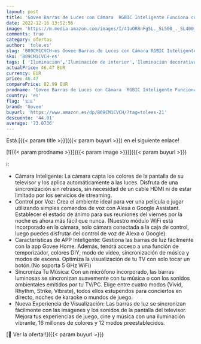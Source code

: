```yaml
---
layout: post
title: 'Govee Barras de Luces con Cámara  RGBIC Inteligente Funciona con Alexa y Google Assistant  Modo Música y Escena para Gaming  PC o TV  27-45 Pulgadas  DreamView P1'
date: 2022-12-16 13:52:56
image: 'https://m.media-amazon.com/images/I/41uOR8nFg5L._SL500_._SL400_.jpg'
comments: true
category: ofertas
author: 'tole.es'
slug: 'B09CM1CVCH-es Govee Barras de Luces con Cámara RGBIC Inteligente...'
sku: 'B09CM1CVCH-es'
tags: [ 'Iluminación','Iluminación de interior','Iluminación decorativa y para usos específicos de interior','Tiras LED de interior','alexa','govee','🇪🇸', ]
actualPrice: 46.47 EUR
currency: EUR
price: 46.47
comparePrice: 82.99 EUR
prodname: 'Govee Barras de Luces con Cámara  RGBIC Inteligente Funciona con Alexa y Google Assistant  Modo Música y Escena para Gaming  PC o TV  27-45 Pulgadas  DreamView P1'
country: 'es'
flag: '🇪🇸'
brand: 'Govee'
buyurl: 'https://www.amazon.es/dp/B09CM1CVCH/?tag=tolees-21'
descuento: '44.01'
average: '73.0736'
---
```


Está [{{< param title >}}]({{< param buyurl >}}) en el siguiente enlace!

[![{{< param prodname >}}]({{< param image >}})]({{< param buyurl >}})

ℹ️:

- Cámara Inteligente: La cámara capta los colores de la pantalla de su televisor y los aplica automáticamente a las luces. Disfruta de una sincronización sin retrasos, sin necesidad de un cable HDMI ni de estar limitado por los servicios de streaming.
- Control por Voz: Crea el ambiente ideal para ver una película o jugar utilizando simples comandos de voz con Alexa o Google Assistant. Establecer el estado de ánimo para sus reuniones del viernes por la noche es ahora más fácil que nunca. (Nuestro módulo WiFi está incorporado en la cámara, solo cámara conectada a la caja de control, luego puedes disfrutar del control de voz de Alexa o Google).
- Características de APP Inteligente: Gestiona las barras de luz fácilmente con la app Govee Home. Además, tendrá acceso a una función de temporizador, colores DIY, modo de vídeo, sincronización de música y modos de escena. Optimiza la visualización de tu TV con solo tocar un botón.(No soporta 5 GHz WiFi)
- Sincroniza Tu Música: Con un micrófono incorporado, las barras luminosas se sincronizan suavemente con tu música o con los sonidos ambientales emitidos por tu TV/PC. Elige entre cuatro modos (Vivid, Rhythm, Strike, Vibrate), todos ellos estupendos para conciertos en directo, noches de karaoke o mundos de juego.
- Nueva Experiencia de Visualización: Las barras de luz se sincronizan fácilmente con las imágenes y los sonidos de la pantalla del televisor. Mejora tus experiencias de juego, cine y música con una iluminación vibrante, 16 millones de colores y 12 modos preestablecidos.

[🛒 Ver la oferta!!]({{< param buyurl >}})
